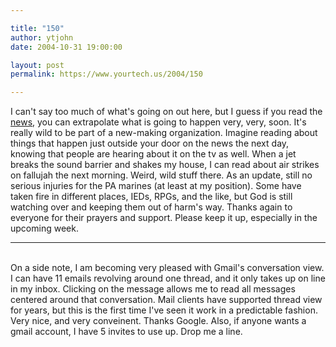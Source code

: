 ```yaml
---

title: "150"
author: ytjohn
date: 2004-10-31 19:00:00

layout: post
permalink: https://www.yourtech.us/2004/150

---
```

I can't say too much of what's going on out here, but I guess if you read the <a href="http://www.news.com.au/common/story_page/0,4057,11249707%255E1702,00.html">
news</a>, you can extrapolate what is going to happen very, very, soon.  It's really wild to be part of a new-making organization.  Imagine reading about things that happen just outside your door on the news the next day, knowing that people are hearing about it on the tv as well.  When a jet breaks the sound barrier and shakes my house, I can read about air strikes on fallujah the next morning.  Weird, wild stuff there.  As an update, still no serious injuries for the PA marines (at least at my position).  Some have taken fire in different places, IEDs, RPGs, and the like, but God is still watching over and keeping them out of harm's way.  Thanks again to everyone for their prayers and support.  Please keep it up, especially in the upcoming week.  <br />

<hr />

<br />
On a side note, I am becoming very pleased with Gmail's conversation view.  I can have 11 emails revolving around one thread, and it only takes up on line in my inbox.  Clicking on the message allows me to read all messages centered around that conversation.  Mail clients have supported thread view for years, but this is the first time I've seen it work in a predictable fashion.  Very nice, and very conveinent.  Thanks Google.   Also, if anyone wants a gmail account, I have 5 invites to use up.  Drop me a line.

